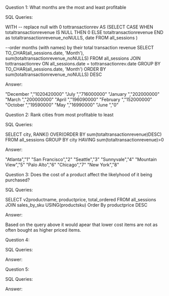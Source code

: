 Question 1: What months are the most and least profitable

SQL Queries:

WITH
-- replace null with 0
tottransactionrev AS (SELECT CASE WHEN totaltransactionrevenue IS NULL THEN 0 ELSE  totaltransactionrevenue END as totaltransactionrevenue_noNULLS, date FROM all_sessions )

--order months (with names) by their total transaction revenue
SELECT TO_CHAR(all_sessions.date, 'Month'), sum(totaltransactionrevenue_noNULLS)
FROM all_sessions
JOIN tottransactionrev ON all_sessions.date = tottransactionrev.date
GROUP BY TO_CHAR(all_sessions.date, 'Month')
ORDER BY sum(totaltransactionrevenue_noNULLS) DESC

Answer: 

"December ","1020420000"
"July     ","716000000"
"January  ","202000000"
"March    ","200000000"
"April    ","196090000"
"February ","152000000"
"October  ","19590000"
"May      ","16990000"
"June     ","0"




Question 2: Rank cities from most profitable to least

SQL Queries:

SELECT city, RANK() OVER(ORDER BY sum(totaltransactionrevenue)DESC)
FROM all_sessions
GROUP BY city
HAVING sum(totaltransactionrevenue)>0


Answer:

"Atlanta","1"
"San Francisco","2"
"Seattle","3"
"Sunnyvale","4"
"Mountain View","5"
"Palo Alto","6"
"Chicago","7"
"New York","8"




Question 3: Does the cost of a product affect the likelyhood of it being purchased?

SQL Queries:

SELECT v2productname, productprice, total_ordered
FROM all_sessions
JOIN sales_by_sku USING(productsku)
Order By productprice DESC

Answer:

Based on the query above it would apear that lower cost items are not as often bought as higher priced items.



Question 4: 

SQL Queries:

Answer:



Question 5: 

SQL Queries:

Answer:
